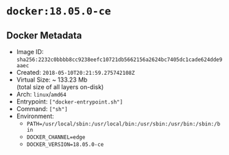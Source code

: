# `docker:18.05.0-ce`

## Docker Metadata

- Image ID: `sha256:2232c0bbbb8cc9238eefc10721db5662156a2624bc7405dc1cade624dde9aaec`
- Created: `2018-05-10T20:21:59.275742108Z`
- Virtual Size: ~ 133.23 Mb  
  (total size of all layers on-disk)
- Arch: `linux`/`amd64`
- Entrypoint: `["docker-entrypoint.sh"]`
- Command: `["sh"]`
- Environment:
  - `PATH=/usr/local/sbin:/usr/local/bin:/usr/sbin:/usr/bin:/sbin:/bin`
  - `DOCKER_CHANNEL=edge`
  - `DOCKER_VERSION=18.05.0-ce`
